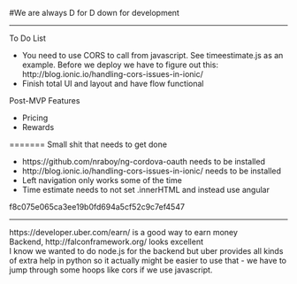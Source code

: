 
#We are always D for D 
down for development
</br>
<hr>
To Do List
<ul>
  <li>You need to use CORS to call from javascript. See timeestimate.js as an example. Before we deploy we have to figure out this: http://blog.ionic.io/handling-cors-issues-in-ionic/</li>
  <li>Finish total UI and layout and have flow functional </li>
</ul>

Post-MVP Features
<ul>
  <li>Pricing</li>
  <li>Rewards</li>
</ul>
=======
Small shit that needs to get done
<ul>
<li>https://github.com/nraboy/ng-cordova-oauth needs to be installed</li>
<li>http://blog.ionic.io/handling-cors-issues-in-ionic/ needs to be installed</li>
<li>Left navigation only works some of the time</li>
<li>Time estimate needs to not set .innerHTML and instead use angular</li>
</ul>

f8c075e065ca3ee19b0fd694a5cf52c9c7ef4547
<hr>
https://developer.uber.com/earn/ is a good way to earn money</br>
Backend, http://falconframework.org/ looks excellent</br>
I know we wanted to do node.js for the backend but uber provides all kinds of extra help in python so it actually might be easier to use that - we have to jump through some hoops like cors if we use javascript.
